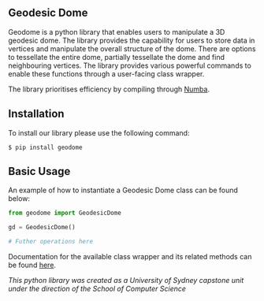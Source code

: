 ## Geodesic Dome

Geodome is a python library that enables users to manipulate a 3D geodesic dome.
The library provides the capability for users to store data in vertices and
manipulate the overall structure of the dome. There are options to tessellate
the entire dome, partially tessellate the dome and find neighbouring vertices.
The library provides various powerful commands to enable these functions through
a user-facing class wrapper. 

The library prioritises efficiency by compiling through [Numba](https://numba.pydata.org/).

## Installation
To install our library please use the following command:

```
$ pip install geodome
```

## Basic Usage
An example of how to instantiate a Geodesic Dome class can be found below:

```python
from geodome import GeodesicDome

gd = GeodesicDome()

# Futher operations here
```

Documentation for the available class wrapper and its related methods can be
found [here](https://geodomedocs.netlify.app/).

*This python library was created as a University of Sydney capstone unit under
the direction of the School of Computer Science*